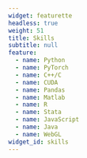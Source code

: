 ```yaml
---
widget: featurette
headless: true
weight: 51
title: Skills
subtitle: null
feature:
  - name: Python
  - name: PyTorch
  - name: C++/C
  - name: CUDA
  - name: Pandas
  - name: Matlab
  - name: R
  - name: Stata
  - name: JavaScript
  - name: Java
  - name: WebGL
widget_id: skills
---
```

